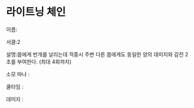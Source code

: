 # 라이트닝 체인

이름:

서클:2

설명:몹에게 번개를 날리는데 적중시 주변 다른 몹에게도 동일한 양의 데미지와 감전 2초를 부여한다. (최대 4회까지)

소모 마나 : 

쿨타임 :

데미지 :